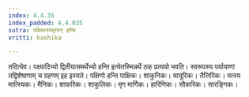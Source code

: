 ```yaml
---
index: 4.4.35
index_padded: 4.4.035
sutra: पक्षिमत्स्यमृगान् हन्ति
vritti: kashika

---
```

तदित्येव। पक्ष्यादिभ्यो द्वितीयासमर्थेभ्यो हन्ति इत्येतस्मिन्नर्थे ठक् प्रत्ययो भवति। स्वरूपस्य पर्यायाणां तद्विशेषाणाम् च ग्रहणम् इह इस्यते। पक्षिणो हन्ति पाक्षिकः। शाकुनिकः। मायूरिकः। तैत्तिरिकः। मत्स्य मात्स्यिकः। मैनिकः। शाफरिकः। शाकुलिकः। मृग मार्गिकः। हारिणिकः। सौकरिकः। सारङ्गिकः।